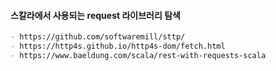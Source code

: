 #### 스칼라에서 사용되는 request 라이브러리 탐색

```md
- https://github.com/softwaremill/sttp/
- https://http4s.github.io/http4s-dom/fetch.html
- https://www.baeldung.com/scala/rest-with-requests-scala
```
